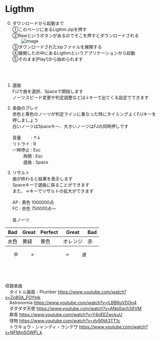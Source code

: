 # Ligthm
0. ダウンロードから起動まで  
   ①このページにあるLigthm.zipを押す  
   ②Rawというボタンがあるのでそこを押すとダウンロードされる  
   &emsp;&emsp;![image](https://github.com/user-attachments/assets/47a00f3d-f56e-4f49-987e-40ae9edbfb61)  
   ③ダウンロードされたzipファイルを展開する  
   ④展開したの中にあるLigthmというアプリケーションから起動  
   ⑤そのまま[Play!]から始められます
&nbsp;  
&nbsp;  
&nbsp;  
&nbsp;  

1. 選曲  
   F/Jで曲を選択、Spaceで開始します  
   ノーツスピード変更や判定調整などは↓キーで出てくる設定でできます  

2. 楽曲のプレイ  
   赤色と黄色のノーツが判定ラインに重なった時にタイミングよくF/Jキーを押しましょう  
   白いノーツはSpaceキー、大きいノーツはFJの同時押しです  
&ensp;  
   音量　　 : ↑↓  
   リトライ : R  
   一時停止 : Esc  
   &emsp;&emsp;&ensp;再開 : Esc  
   &emsp;&emsp;&ensp;選曲 : Space  

3. リザルト  
   曲が終わると結果を表示します  
   Spaceキーで選曲に戻ることができます  
   また、→キーでリザルトの拡大ができます  
&ensp;  
   AP : 黄色 1000000点  
   FC : 赤色  750000点～  
&ensp;  
   各ノーツ

|Bad|Great|Perfect|Great|Bad|
|---|---|-----|---|---|
|水色|黄緑|黄色|オレンジ|赤|

&emsp;&emsp;早&emsp;&emsp;　←　&emsp;&emsp;&emsp;&emsp;&emsp;　→　&emsp;&emsp;遅

&nbsp;  
&nbsp;  
&nbsp;  
&nbsp;  
収録楽曲  
&emsp;タイトル画面 - Plumber https://www.youtube.com/watch?v=Zo80A_FOYmk  
&emsp;Astronomia https://www.youtube.com/watch?v=iLBBRuVDOo4  
&emsp;ダダダダ天使 https://www.youtube.com/watch?v=ANp0qch3XVM  
&emsp;群青 https://www.youtube.com/watch?v=Y4nEEZwckuU  
&emsp;怪物 https://www.youtube.com/watch?v=dy90tA3TT1c  
&emsp;トウキョウ・シャンディ・ランデヴ https://www.youtube.com/watch?v=NFMmSOWPj_k
